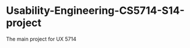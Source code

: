 Usability-Engineering-CS5714-S14-project
========================================

The main project for UX 5714
